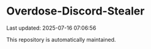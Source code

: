 # Overdose-Discord-Stealer

Last updated: 2025-07-16 07:06:56

This repository is automatically maintained.
